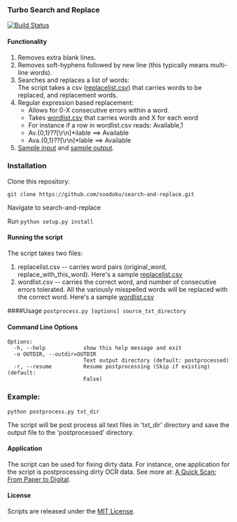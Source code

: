 ### Turbo Search and Replace 

[![Build Status](https://travis-ci.org/soodoku/search-and-replace.svg?branch=master)](https://travis-ci.org/soodoku/search-and-replace)

#### Functionality

1. Removes extra blank lines.  
2. Removes soft-hyphens followed by new line (this typically means multi-line words).  
3. Searches and replaces a list of words:   
   The script takes a csv ([replacelist.csv](replacelist.csv)) that carries words to be replaced, and replacement words.  
4. Regular expression based replacement: 
   * Allows for 0-X consecutive errors within a word.  
   * Takes [wordlist.csv](wordlist.csv) that carries words and X for each word    
   * For instance if a row in wordlist.csv reads: Available,1    
   * Av.{0,1}\??[\r\n]*ilable ==> Available    
   * Ava.{0,1}\??[\r\n]*lable ==> Available 
5. [Sample input](txt_dir/) and [sample output](postprocessed).

### Installation

Clone this repository:

`git clone https://github.com/soodoku/search-and-replace.git`

Navigate to search-and-replace

Run `python setup.py install`

#### Running the script 

The script takes two files:  
1. replacelist.csv -- carries word pairs (original_word, replace_with_this_word). Here's a sample [replacelist.csv](replacelist.csv)  
2. wordlist.csv -- carries the correct word, and number of consecutive errors tolerated. All the variously misspelled words will be replaced with the correct word. Here's a sample [wordlist.csv](wordlist.csv)  

####Usage
`postprocess.py [options] source_txt_directory`

#### Command Line Options
```
Options:
  -h, --help            show this help message and exit
  -o OUTDIR, --outdir=OUTDIR
                        Text output directory (default: postprocessed)
  -r, --resume          Resume postprocessing (Skip if existing) (default:
                        False)
```

### Example:
`python postprocess.py txt_dir`

The script will be post process all text files in 'txt_dir' directory and save the output file to the 'postprocessed' directory.

#### Application

The script can be used for fixing dirty data. For instance, one application for the script is postprocessing dirty OCR data. See more at: [A Quick Scan: From Paper to Digital](http://gbytes.gsood.com/2014/05/28/a-quick-scan-from-paper-to-digital-data/).  

#### License

Scripts are released under the [MIT License](https://opensource.org/licenses/MIT).
